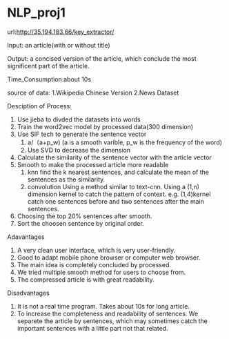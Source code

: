 # NLP_proj1
url:http://35.194.183.66/key_extractor/

Input: an article(with or without title)

Output: a concised version of the article, which conclude the most significent part of the article.

Time_Consumption:about 10s

source of data:
1.Wikipedia Chinese Version
2.News Dataset

Desciption of Process:
1. Use jieba to divded the datasets into words
2. Train the word2vec model by processed data(300 dimension)
3. Use SIF tech to generate the sentence vector
    1. a/（a+p_w) (a is a smooth varible, p_w is the frequency of the word)
    2. Use SVD to decrease the dimension
4. Calculate the similarity of the sentence vector with the article vector
5. Smooth to make the processed article more readable
    1. knn
        find the k nearest sentences, and calculate the mean of the sentences as the similarity.
    2. convolution
        Using a method similar to text-cnn. Using a (1,n) dimension kernel to catch the pattern of context. 
        e.g. (1,4)kernel catch one sentences before and two sentences after the main sentences.
6. Choosing the top 20% sentences after smooth.
7. Sort the choosen sentence by original order.

Adavantages
1. A very clean user interface, which is very user-friendly. 
2. Good to adapt mobile phone browser or computer web browser.
3. The main idea is completely concluded by processed.
4. We tried multiple smooth method for users to choose from.
5. The compressed article is with great readability.

Disadvantages
1. It is not a real time program. Takes about 10s for long article.
2. To increase the completeness and readability of sentences. We separete the article by sentences, which may sometimes catch the important sentences with a little part not that related. 
